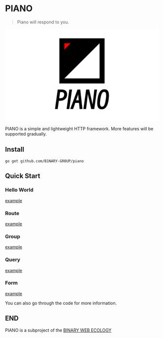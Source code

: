 # PIANO

> Piano will respond to you.

![piano](image/piano.png)

PIANO is a simple and lightweight HTTP framework. More features will be supported gradually.

## Install

```shell
go get github.com/B1NARY-GR0UP/piano
```

## Quick Start

### Hello World

[example](example/helloworld/main.go)

### Route

[example](example/route/main.go)

### Group

[example](example/group/main.go)

### Query

[example](example/query/main.go)

### Form

[example](example/form/main.go)

You can also go through the code for more information.

## END

PIANO is a subproject of the [BINARY WEB ECOLOGY](https://github.com/B1NARY-GR0UP)